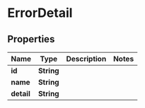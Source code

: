 # ErrorDetail

## Properties
Name | Type | Description | Notes
------------ | ------------- | ------------- | -------------
**id** | **String** |  | 
**name** | **String** |  | 
**detail** | **String** |  | 


